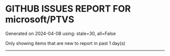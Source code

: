 
# GITHUB ISSUES REPORT FOR microsoft/PTVS


Generated on 2024-04-08 using: stale=30, all=False


Only showing items that are new to report in past 1 day(s)


---
